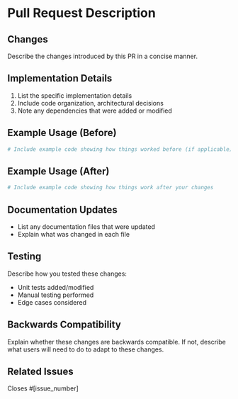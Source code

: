 # Pull Request Description

## Changes

Describe the changes introduced by this PR in a concise manner.

## Implementation Details

1. List the specific implementation details
2. Include code organization, architectural decisions
3. Note any dependencies that were added or modified

## Example Usage (Before)

```python
# Include example code showing how things worked before (if applicable)
```

## Example Usage (After)

```python
# Include example code showing how things work after your changes
```

## Documentation Updates

* List any documentation files that were updated
* Explain what was changed in each file

## Testing

Describe how you tested these changes:
- Unit tests added/modified
- Manual testing performed
- Edge cases considered

## Backwards Compatibility

Explain whether these changes are backwards compatible. If not, describe what users will need to do to adapt to these changes.

## Related Issues

Closes #[issue_number]
